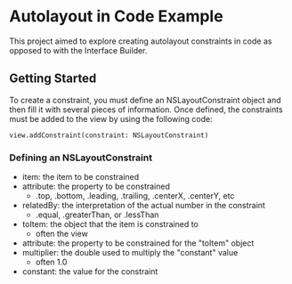 # Autolayout in Code Example

This project aimed to explore creating autolayout constraints in code as opposed to with the Interface Builder.

## Getting Started

To create a constraint, you must define an NSLayoutConstraint object and then fill it with several pieces of information.
Once defined, the constraints must be added to the view by using the following code:

```
view.addConstraint(constraint: NSLayoutConstraint)
```

### Defining an NSLayoutConstraint

  * item: the item to be constrained
  * attribute: the property to be constrained
    * .top, .bottom, .leading, .trailing, .centerX, .centerY, etc
  * relatedBy: the interpretation of the actual number in the constraint
    * .equal, .greaterThan, or .lessThan
  * toItem: the object that the item is constrained to
    * often the view
  * attribute: the property to be constrained for the "toItem" object
  * multiplier: the double used to multiply the "constant" value
    * often 1.0
  * constant: the value for the constraint
